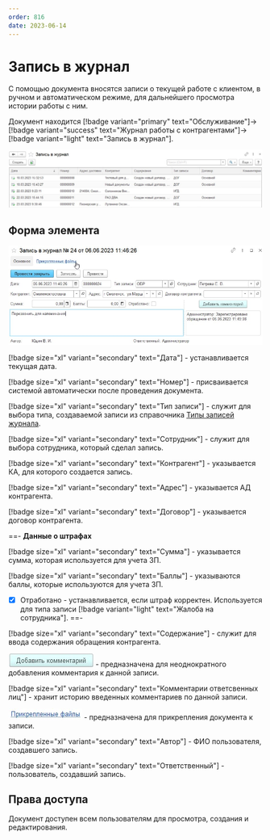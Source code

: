 ```yaml
---
order: 816
date: 2023-06-14
---
```

# Запись в журнал

С помощью документа вносятся записи о текущей работе с клиентом, в ручном и автоматическом режиме, для дальнейшего просмотра истории работы с ним.

Документ находится [!badge variant="primary" text="Обслуживание"]->[!badge variant="success" text="Журнал работы с контрагентами"]->[!badge variant="light" text="Запись в журнал"].

![Форма списка](/images/Форма_списка_запись_в_журнал.jpg)

## Форма элемента

![](/images/Форма_элемента_запись_в_журнал.jpg)

[!badge size="xl" variant="secondary" text="Дата"] - устанавливается текущая дата.

[!badge size="xl" variant="secondary" text="Номер"] - присваивается системой автоматически после проведения документа.

[!badge size="xl" variant="secondary" text="Тип записи"] - служит для выбора типа, создаваемой записи из справочника [Типы записей журнала](/2-описание-справочников-и-документов/1-справочники/2-работа-с-контрагентами/10-типы-записей-журналов/).

[!badge size="xl" variant="secondary" text="Сотрудник"] - служит для выбора сотрудника, который сделал запись.

[!badge size="xl" variant="secondary" text="Контрагент"] - указывается КА, для которого создается запись.

[!badge size="xl" variant="secondary" text="Адрес"] - указывается АД контрагента.

[!badge size="xl" variant="secondary" text="Договор"] - указывается договор контрагента.

==- **Данные о штрафах**

[!badge size="xl" variant="secondary" text="Сумма"] - указывается сумма, которая используется для учета ЗП.

[!badge size="xl" variant="secondary" text="Баллы"] - указываются баллы, которые используются для учета ЗП.

- [x] Отработано - устанавливается, если штраф корректен. Используется для типа записи [!badge variant="light" text="Жалоба на сотрудника"].
==-

[!badge size="xl" variant="secondary" text="Содержание"] - служит для ввода содержания обращения контрагента.

![](/images/Добавить_комментарий.jpg) - предназначена для неоднократного добавления комментария к данной записи.

[!badge size="xl" variant="secondary" text="Комментарии ответсвенных лиц"] - хранит историю введенных комментариев по данной записи.

![](/images/Прикрепленные_файлы.jpg) - предназначена для прикрепления документа к записи.

[!badge size="xl" variant="secondary" text="Автор"] - ФИО пользователя, создавшего запись.

[!badge size="xl" variant="secondary" text="Ответственный"] - пользователь, создавший запись.

## Права доступа

Документ доступен всем пользователям для просмотра, создания и редактирования. 